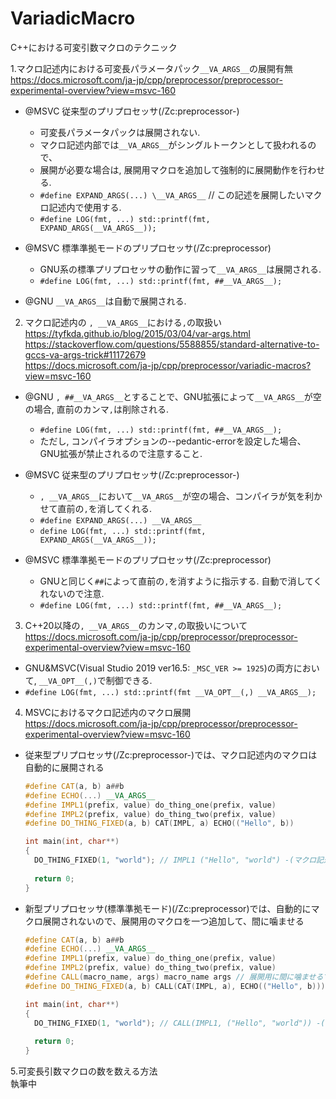 # VariadicMacro
C++における可変引数マクロのテクニック  

1.マクロ記述内における可変長パラメータパック`__VA_ARGS__`の展開有無  
https://docs.microsoft.com/ja-jp/cpp/preprocessor/preprocessor-experimental-overview?view=msvc-160  

  - @MSVC 従来型のプリプロセッサ(/Zc:preprocessor-)  
      - 可変長パラメータパックは展開されない.  
      - マクロ記述内部では`__VA_ARGS__`がシングルトークンとして扱われるので、  
      - 展開が必要な場合は, 展開用マクロを追加して強制的に展開動作を行わせる.  
      - `#define EXPAND_ARGS(...) \__VA_ARGS__` // この記述を展開したいマクロ記述内で使用する.  
      - `#define LOG(fmt, ...) std::printf(fmt, EXPAND_ARGS(__VA_ARGS__));`  
        
  - @MSVC 標準準拠モードのプリプロセッサ(/Zc:preprocessor)  
      - GNU系の標準プリプロセッサの動作に習って`__VA_ARGS__`は展開される.  
      - `#define LOG(fmt, ...) std::printf(fmt, ##__VA_ARGS__);`  
        
  - @GNU `__VA_ARGS__`は自動で展開される.  
          
  
2. マクロ記述内の `, __VA_ARGS__`における`,`の取扱い  
https://tyfkda.github.io/blog/2015/03/04/var-args.html  
https://stackoverflow.com/questions/5588855/standard-alternative-to-gccs-va-args-trick#11172679  
https://docs.microsoft.com/ja-jp/cpp/preprocessor/variadic-macros?view=msvc-160  
    
  - @GNU `, ##__VA_ARGS__`とすることで、GNU拡張によって`__VA_ARGS__`が空の場合, 直前のカンマ`,`は削除される.  
    - `#define LOG(fmt, ...) std::printf(fmt, ##__VA_ARGS__);`  
    - ただし, コンパイラオプションの--pedantic-errorを設定した場合、GNU拡張が禁止されるので注意すること.  
    
  - @MSVC 従来型のプリプロセッサ(/Zc:preprocessor-)  
    - `, __VA_ARGS__`において`__VA_ARGS__`が空の場合、コンパイラが気を利かせて直前の`,`を消してくれる.
    - `#define EXPAND_ARGS(...) __VA_ARGS__`
    - `define LOG(fmt, ...) std::printf(fmt, EXPAND_ARGS(__VA_ARGS__));`
 
  - @MSVC 標準準拠モードのプリプロセッサ(/Zc:preprocessor)  
    - GNUと同じく`##`によって直前の`,`を消すように指示する. 自動で消してくれないので注意.  
    - `#define LOG(fmt, ...) std::printf(fmt, ##__VA_ARGS__);`
  
  
3. C++20以降の`, __VA_ARGS__`のカンマ`,`の取扱いについて  
https://docs.microsoft.com/ja-jp/cpp/preprocessor/preprocessor-experimental-overview?view=msvc-160  

  - GNU&MSVC(Visual Studio 2019 ver16.5: `_MSC_VER >= 1925`)の両方において, `__VA_OPT__(,)`で制御できる.
  - `#define LOG(fmt, ...) std::printf(fmt __VA_OPT__(,) __VA_ARGS__);`
  
  
  
4. MSVCにおけるマクロ記述内のマクロ展開  
https://docs.microsoft.com/ja-jp/cpp/preprocessor/preprocessor-experimental-overview?view=msvc-160  

  - 従来型プリプロセッサ(/Zc:preprocessor-)では、マクロ記述内のマクロは自動的に展開される
    ```cpp:traditional_macro.cpp 
    #define CAT(a, b) a##b
    #define ECHO(...) __VA_ARGS__
    #define IMPL1(prefix, value) do_thing_one(prefix, value)
    #define IMPL2(prefix, value) do_thing_two(prefix, value)
    #define DO_THING_FIXED(a, b) CAT(IMPL, a) ECHO(("Hello", b))
    
    int main(int, char**)
    {
      DO_THING_FIXED(1, "world"); // IMPL1 ("Hello", "world") -(マクロ記述内のマクロが自動展開される)-> do_thing_one("Hello", "world")
      
      return 0;
    }
    ```
  - 新型プリプロセッサ(標準準拠モード)(/Zc:preprocessor)では、自動的にマクロ展開されないので、展開用のマクロを一つ追加して、間に噛ませる
    ```cpp:new_macro.cpp
    #define CAT(a, b) a##b
    #define ECHO(...) __VA_ARGS__
    #define IMPL1(prefix, value) do_thing_one(prefix, value)
    #define IMPL2(prefix, value) do_thing_two(prefix, value)
    #define CALL(macro_name, args) macro_name args // 展開用に間に噛ませるマクロ
    #define DO_THING_FIXED(a, b) CALL(CAT(IMPL, a), ECHO(("Hello", b)))
    
    int main(int, char**)
    {
      DO_THING_FIXED(1, "world"); // CALL(IMPL1, ("Hello", "world")) -( IMPL1 ("Hello", "world") )-> do_thing_one("Hello", "world")
      
      return 0;
    }
    ```
 
5.可変長引数マクロの数を数える方法   
執筆中  
